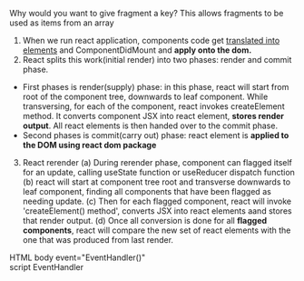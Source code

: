 
Why would you want to give fragment a key?
This allows fragments to be used as items from an array

1. When we run react application, components code get <u>translated into elements</u> and ComponentDidMount and **apply onto the dom.**
2. React splits this work(initial render) into two phases: render and commit phase.
- First phases is render(supply) phase: in this phase, react will start from root of the component tree, downwards to leaf component. While transversing, for each of the component, react invokes createElement method. It converts component JSX into react element, **stores render output**. All react elements is then handed over to the commit phase.
- Second phases is commit(carry out) phase: react element is **applied to the DOM using react dom package**
3. React rerender
(a) During rerender phase, component can flagged itself for an update, calling useState function or useReducer dispatch function
(b) react will start at component tree root and transverse downwards to leaf component, finding all components that have been flagged as needing update.
(c) Then for each flagged component, react will invoke 'createElement() method', converts JSX into react elements aand stores that render output.
(d) Once all conversion is done for all **flagged components**, react will compare the new set of react elements with the one that was produced from last render.


HTML body event="EventHandler()"  <br/>
script EventHandler
